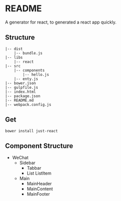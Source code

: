 # README

A generator for react, to generated a react app quickly.

## Structure

```
|-- dist
	|-- bundle.js
|-- libs
	|-- react
|-- src
	|-- components
		|-- hello.js
	|-- enty.js
|-- bower.json
|-- gulpfile.js
|-- index.html
|-- package.json
|-- README.md
|-- webpack.config.js
```

## Get

```
bower install just-react
```

## Component Structure

- WeChat
	- Sidebar
		- Tabbar
		- List
			ListItem
	- Main
		- MainHeader
		- MainContent
		- MainFooter